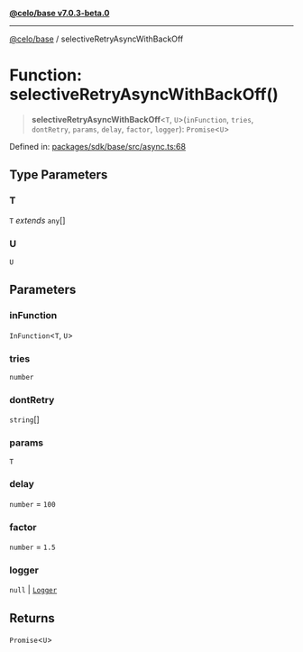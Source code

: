 [**@celo/base v7.0.3-beta.0**](../README.md)

***

[@celo/base](../README.md) / selectiveRetryAsyncWithBackOff

# Function: selectiveRetryAsyncWithBackOff()

> **selectiveRetryAsyncWithBackOff**\<`T`, `U`\>(`inFunction`, `tries`, `dontRetry`, `params`, `delay`, `factor`, `logger`): `Promise`\<`U`\>

Defined in: [packages/sdk/base/src/async.ts:68](https://github.com/celo-org/developer-tooling/blob/master/packages/sdk/base/src/async.ts#L68)

## Type Parameters

### T

`T` *extends* `any`[]

### U

`U`

## Parameters

### inFunction

`InFunction`\<`T`, `U`\>

### tries

`number`

### dontRetry

`string`[]

### params

`T`

### delay

`number` = `100`

### factor

`number` = `1.5`

### logger

`null` | [`Logger`](../type-aliases/Logger.md)

## Returns

`Promise`\<`U`\>
